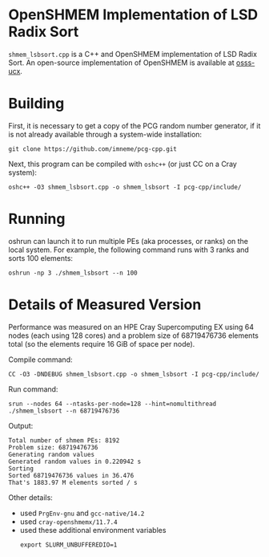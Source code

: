 # OpenSHMEM Implementation of LSD Radix Sort

`shmem_lsbsort.cpp` is a C++ and OpenSHMEM implementation of LSD Radix
Sort.  An open-source implementation of OpenSHMEM is available at
[osss-ucx](https://github.com/openshmem-org/osss-ucx).

# Building

First, it is necessary to get a copy of the PCG random number generator,
if it is not already available through a system-wide installation:

```
git clone https://github.com/imneme/pcg-cpp.git
```

Next, this program can be compiled with `oshc++` (or just CC on a Cray
system):

```
oshc++ -O3 shmem_lsbsort.cpp -o shmem_lsbsort -I pcg-cpp/include/
```


# Running

oshrun can launch it to run multiple PEs (aka processes, or ranks) on the
local system. For example, the following command runs with 3 ranks and
sorts 100 elements:

```
oshrun -np 3 ./shmem_lsbsort --n 100
```

# Details of Measured Version


Performance was measured on an HPE Cray Supercomputing EX using 64 nodes
(each using 128 cores) and a problem size of 68719476736 elements total
(so the elements require 16 GiB of space per node).

Compile command:

```
CC -O3 -DNDEBUG shmem_lsbsort.cpp -o shmem_lsbsort -I pcg-cpp/include/
```

Run command:

```
srun --nodes 64 --ntasks-per-node=128 --hint=nomultithread ./shmem_lsbsort --n 68719476736
```

Output:

```
Total number of shmem PEs: 8192
Problem size: 68719476736
Generating random values
Generated random values in 0.220942 s
Sorting
Sorted 68719476736 values in 36.476
That's 1883.97 M elements sorted / s
```

Other details:
 * used `PrgEnv-gnu` and `gcc-native/14.2`
 * used `cray-openshmemx/11.7.4`
 * used these additional environment variables
   ```
   export SLURM_UNBUFFEREDIO=1
   ```
